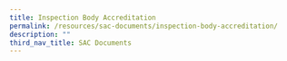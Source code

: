 ```yaml
---
title: Inspection Body Accreditation
permalink: /resources/sac-documents/inspection-body-accreditation/
description: ""
third_nav_title: SAC Documents
---
```

